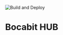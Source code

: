 ![Build and Deploy](https://github.com/bocabitlabs/bocabit-hub/workflows/Build%20and%20Deploy/badge.svg)

# Bocabit HUB
